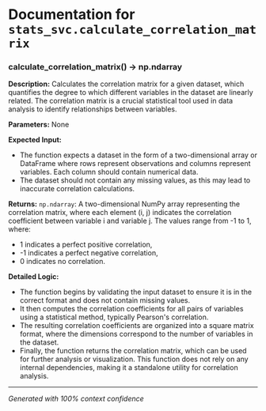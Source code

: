 # Documentation for `stats_svc.calculate_correlation_matrix`

### calculate_correlation_matrix() -> np.ndarray

**Description:**
Calculates the correlation matrix for a given dataset, which quantifies the degree to which different variables in the dataset are linearly related. The correlation matrix is a crucial statistical tool used in data analysis to identify relationships between variables.

**Parameters:**
None

**Expected Input:**
- The function expects a dataset in the form of a two-dimensional array or DataFrame where rows represent observations and columns represent variables. Each column should contain numerical data.
- The dataset should not contain any missing values, as this may lead to inaccurate correlation calculations.

**Returns:**
`np.ndarray`: A two-dimensional NumPy array representing the correlation matrix, where each element (i, j) indicates the correlation coefficient between variable i and variable j. The values range from -1 to 1, where:
- 1 indicates a perfect positive correlation,
- -1 indicates a perfect negative correlation,
- 0 indicates no correlation.

**Detailed Logic:**
- The function begins by validating the input dataset to ensure it is in the correct format and does not contain missing values.
- It then computes the correlation coefficients for all pairs of variables using a statistical method, typically Pearson's correlation.
- The resulting correlation coefficients are organized into a square matrix format, where the dimensions correspond to the number of variables in the dataset.
- Finally, the function returns the correlation matrix, which can be used for further analysis or visualization. This function does not rely on any internal dependencies, making it a standalone utility for correlation analysis.

---
*Generated with 100% context confidence*
